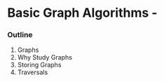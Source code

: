 # Basic Graph Algorithms -

### Outline

1. Graphs
2. Why Study Graphs
3. Storing Graphs
4. Traversals




